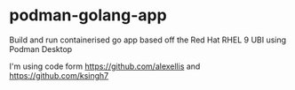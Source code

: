 # podman-golang-app
Build and run containerised go app based off the Red Hat RHEL 9 UBI using Podman Desktop

I'm using code form https://github.com/alexellis and https://github.com/ksingh7  
